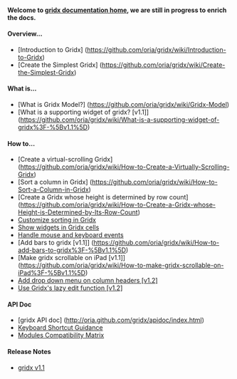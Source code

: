 #### Welcome to [gridx documentation home](https://github.com/oria/gridx/wiki), we are still in progress to enrich the docs.

#### Overview...
* [Introduction to Gridx] (https://github.com/oria/gridx/wiki/Introduction-to-Gridx)
* [Create the Simplest Gridx] (https://github.com/oria/gridx/wiki/Create-the-Simplest-Gridx)

#### What is...
* [What is Gridx Model?] (https://github.com/oria/gridx/wiki/Gridx-Model)
* [What is a supporting widget of gridx? [v1.1]] (https://github.com/oria/gridx/wiki/What-is-a-supporting-widget-of-gridx%3F-%5Bv1.1%5D)

#### How to...
* [Create a virtual-scrolling Gridx] (https://github.com/oria/gridx/wiki/How-to-Create-a-Virtually-Scrolling-Gridx)
* [Sort a column in Gridx] (https://github.com/oria/gridx/wiki/How-to-Sort-a-Column-in-Gridx)
* [Create a Gridx whose height is determined by row count] (https://github.com/oria/gridx/wiki/How-to-Create-a-Gridx-whose-Height-is-Determined-by-Its-Row-Count)
* [Customize sorting in Gridx](https://github.com/oria/gridx/wiki/How-to-Customize-Sorting-in-GridX%3F)
* [Show widgets in Gridx cells](https://github.com/oria/gridx/wiki/How-to-show-widgets-in-gridx-cells%3F)
* [Handle mouse and keyboard events](https://github.com/oria/gridx/wiki/How-to-handle-mouse-and-keyboard-events%3F)
* [Add bars to gridx [v1.1]] (https://github.com/oria/gridx/wiki/How-to-add-bars-to-gridx%3F-%5Bv1.1%5D)
* [Make gridx scrollable on iPad [v1.1]] (https://github.com/oria/gridx/wiki/How-to-make-gridx-scrollable-on-iPad%3F-%5Bv1.1%5D)
* [Add drop down menu on column headers [v1.2]](https://github.com/oria/gridx/wiki/Add-drop-down-menu-on-column-headers-%5Bv1.2%5D)
* [Use Gridx's lazy edit function [v1.2]](https://github.com/oria/gridx/wiki/How-to-use-Gridx's-lazy-edit-function%3F%5Bv1.2%5D)

#### API Doc
* [gridx API doc] (http://oria.github.com/gridx/apidoc/index.html)
* [Keyboard Shortcut Guidance](https://github.com/oria/gridx/wiki/Gridx-a11y-keyboard-guidance)
* [Modules Compatibility Matrix](http://oria.github.io/gridx/moduleCompatibility.html)

<!--
#### Programmer's Guide - Modules
* [Title Bar] (https://github.com/oria/gridx/wiki/Module---TitleBar)
* [Bar] (https://github.com/oria/gridx/wiki/Module-Bar)
* [Cell Widget] (https://github.com/oria/gridx/wiki/Module-CellWidget)
* [Edit] (https://github.com/oria/gridx/wiki/Module-Edit)
* [Select Row] (https://github.com/oria/gridx/wiki/Module-Select-Row)
* [Menu] (https://github.com/oria/gridx/wiki/Module-Menu)
* [Extended Select Row] (https://github.com/oria/gridx/wiki/Module-Extended-Select-Row)
-->

#### Release Notes
* [gridx v1.1](https://github.com/oria/gridx/wiki/Gridx-v1.1.0-Release-Notes)